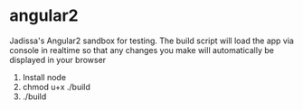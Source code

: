 # angular2
Jadissa's Angular2 sandbox for testing. The build script will load the app via console in realtime so that any changes you make will automatically be displayed in your browser

1. Install node
2. chmod u+x ./build
3. ./build
